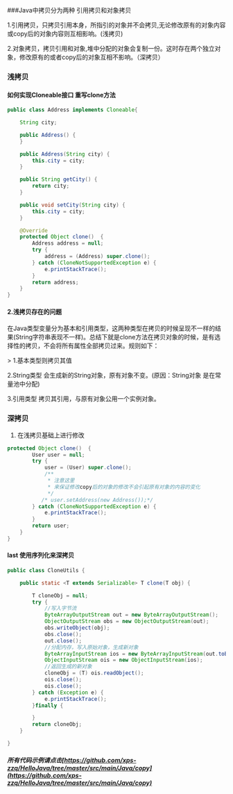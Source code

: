 \#\#\#Java中拷贝分为两种 引用拷贝和对象拷贝

1.引用拷贝，只拷贝引用本身，所指引的对象并不会拷贝,无论修改原有的对象内容或copy后的对象内容则互相影响。\(浅拷贝\)

2.对象拷贝，拷贝引用和对象,堆中分配的对象会复制一份。这时存在两个独立对象，修改原有的或者copy后的对象互相不影响。（深拷贝）

### 浅拷贝

#### 如何实现Cloneable接口 重写clone方法

```java
public class Address implements Cloneable{

    String city;

    public Address() {
    }

    public Address(String city) {
        this.city = city;
    }

    public String getCity() {
        return city;
    }

    public void setCity(String city) {
        this.city = city;
    }

    @Override
    protected Object clone()  {
        Address address = null;
        try {
            address = (Address) super.clone();
        } catch (CloneNotSupportedException e) {
            e.printStackTrace();
        }
        return address;
    }
}
```

#### 2.浅拷贝存在的问题

在Java类型变量分为基本和引用类型，这两种类型在拷贝的时候呈现不一样的结果\(String字符串表现不一样\)。总结下就是clone方法在拷贝对象的时候，是有选择性的拷贝，不会将所有属性全部拷贝过来。规则如下：

&gt; 1.基本类型则拷贝其值

2.String类型 会生成新的String对象，原有对象不变。\(原因：String对象 是在常量池中分配\)

3.引用类型 拷贝其引用，与原有对象公用一个实例对象。

### 深拷贝

1. 在浅拷贝基础上进行修改

```java
protected Object clone()  {
        User user = null;
        try {
            user = (User) super.clone();
            /**
             * 注意这里
             * 来保证修改copy后的对象的修改不会引起原有对象的内容的变化
             */
           /* user.setAddress(new Address());*/
        } catch (CloneNotSupportedException e) {
            e.printStackTrace();
        }
        return user;
    }
}
```

#### last 使用序列化来深拷贝

```java
public class CloneUtils {

    public static <T extends Serializable> T clone(T obj) {

        T cloneObj = null;
        try {
            //写入字节流
            ByteArrayOutputStream out = new ByteArrayOutputStream();
            ObjectOutputStream obs = new ObjectOutputStream(out);
            obs.writeObject(obj);
            obs.close();
            out.close();
            //分配内存，写入原始对象，生成新对象
            ByteArrayInputStream ios = new ByteArrayInputStream(out.toByteArray());
            ObjectInputStream ois = new ObjectInputStream(ios);
            //返回生成的新对象
            cloneObj = (T) ois.readObject();
            ois.close();
            ois.close();
        } catch (Exception e) {
            e.printStackTrace();
        }finally {

        }
        return cloneObj;
    }

}
```

#####  所有代码示例请点击[https://github.com/xps-zzq/HelloJava/tree/master/src/main/Java/copy](https://github.com/xps-zzq/HelloJava/tree/master/src/main/Java/copy)



